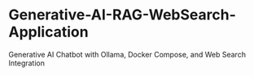 # Generative-AI-RAG-WebSearch-Application
Generative AI Chatbot with Ollama, Docker Compose, and Web Search Integration
